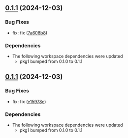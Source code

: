 
## [0.1.1](https://github.com/codaxio/cdx-release-test/compare/svc1-v0.1.0...svc1-v0.1.1) (2024-12-03)

### Bug Fixes

* fix: fix ([7a608b8](https://github.com/codaxio/cdx-release-test/commit/7a608b81b4d0d6eae4818dc7b9e0ba4a05308e43))

### Dependencies

* The following workspace dependencies were updated
    * pkg1 bumped from 0.1.0 to 0.1.1


## [0.1.1](https://github.com/codaxio/cdx-release-test/compare/svc1-v0.1.0...svc1-v0.1.1) (2024-12-03)

### Bug Fixes

* fix: fix ([e15978e](https://github.com/codaxio/cdx-release-test/commit/e15978ed7e1de77ee984197db37e6bbd13574f7a))

### Dependencies

* The following workspace dependencies were updated
    * pkg1 bumped from 0.1.0 to 0.1.1
